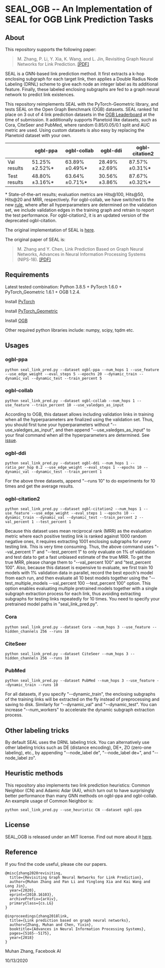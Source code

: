 SEAL\_OGB -- An Implementation of SEAL for OGB Link Prediction Tasks
===============================================================================

About
-----
This repository supports the following paper:
> M. Zhang, P. Li, Y. Xia, K. Wang, and L. Jin, Revisiting Graph Neural Networks for Link Prediction. [\[PDF\]](https://arxiv.org/pdf/2010.16103.pdf)

SEAL is a GNN-based link prediction method. It first extracts a k-hop enclosing subgraph for each target link, then applies a Double Radius Node Labeling (DRNL) scheme to give each node an integer label as its additional feature. Finally, these labeled enclosing subgraphs are fed to a graph neural network to predict link existences.

This repository reimplements SEAL with the PyTorch-Geometric library, and tests SEAL on the Open Graph Benchmark (OGB) datasets. SEAL ranked 1st place on 3 out of 4 link prediction datasets in the [OGB Leaderboard](https://ogb.stanford.edu/docs/leader_linkprop/) at the time of submission. It additionally supports Planetoid like datasets, such as Cora, CiteSeer and PubMed, where random 0.85/0.05/0.1 split and AUC metric are used. Using custom datasets is also easy by replacing the Planetoid dataset with your own.

|              | ogbl-ppa | ogbl-collab | ogbl-ddi | ogbl-citation2 |
|--------------|---------------------|-----------------------|--------------------|---------------------|
| Val results |  51.25%&plusmn;2.52%* |    63.89%&plusmn;0.49%* | 28.49%&plusmn;2.69% |   87.57%&plusmn;0.31%* |
| Test results |  48.80%&plusmn;3.16%* |    63.64%&plusmn;0.71%* | 30.56%&plusmn;3.86% |   87.67%&plusmn;0.32%* |

\* State-of-the-art results; evaluation metrics are Hits@100, Hits@50, Hits@20 and MRR, respectively. For ogbl-collab, we have switched to the new [rule](https://ogb.stanford.edu/docs/leader_rules/), where after all hyperparameters are determined on the validation set, we include validation edges in the training graph and retrain to report the test performance. For ogbl-citation2, it is an updated version of the deprecated ogbl-citation.

The original implementation of SEAL is [here](https://github.com/muhanzhang/SEAL).

The original paper of SEAL is:
> M. Zhang and Y. Chen, Link Prediction Based on Graph Neural Networks, Advances in Neural Information Processing Systems (NIPS-18). [\[PDF\]](https://arxiv.org/pdf/1802.09691.pdf)


Requirements
------------

Latest tested combination: Python 3.8.5 + PyTorch 1.6.0 + PyTorch_Geometric 1.6.1 + OGB 1.2.4.

Install [PyTorch](https://pytorch.org/)

Install [PyTorch_Geometric](https://rusty1s.github.io/pytorch_geometric/build/html/notes/installation.html)

Install [OGB](https://ogb.stanford.edu/docs/home/)

Other required python libraries include: numpy, scipy, tqdm etc.

Usages
------

### ogbl-ppa

    python seal_link_pred.py --dataset ogbl-ppa --num_hops 1 --use_feature --use_edge_weight --eval_steps 5 --epochs 20 --dynamic_train --dynamic_val --dynamic_test --train_percent 5 

### ogbl-collab

    python seal_link_pred.py --dataset ogbl-collab --num_hops 1 --use_feature --train_percent 10 --use_valedges_as_input

According to OGB, this dataset allows including validation links in training when all the hyperparameters are finalized using the validation set. Thus, you should first tune your hyperparameters without "--use_valedges_as_input", and then append "--use_valedges_as_input" to your final command when all the hyperparameters are determined. See [issue](https://github.com/snap-stanford/ogb/issues/84).

### ogbl-ddi

    python seal_link_pred.py --dataset ogbl-ddi --num_hops 1 --ratio_per_hop 0.2 --use_edge_weight --eval_steps 1 --epochs 10 --dynamic_val --dynamic_test --train_percent 1 

For the above three datasets, append "--runs 10" to do experiments for 10 times and get the average results.

### ogbl-citation2

    python seal_link_pred.py --dataset ogbl-citation2 --num_hops 1 --use_feature --use_edge_weight --eval_steps 1 --epochs 10 --dynamic_train --dynamic_val --dynamic_test --train_percent 2 --val_percent 1 --test_percent 1

Because this dataset uses mean reciprocal rank (MRR) as the evaluation metric where each positive testing link is ranked against 1000 random negative ones, it requires extracting 1001 enclosing subgraphs for *every* testing link. This is very time consuming. Thus, the above command uses "--val_percent 1" and "--test_percent 1" to only evaluate on 1% of validation and test data to get a fast unbiased estimate of the true MRR. To get the true MRR, please change them to "--val_percent 100" and "test_percent 100". Also, because this dataset is expensive to evaluate, we first train 10 models with 1% validation data in parallel, record the best epoch's model from each run, and then evaluate all 10 best models together using the "--test_multiple_models --val_percent 100 --test_percent 100" option. This option enables evaluating multiple pretrained models together with a single subgraph extraction process for each link, thus avoiding extracting subgraphs for testing links repeatedly for 10 times. You need to specify your pretrained model paths in "seal_link_pred.py".

### Cora

    python seal_link_pred.py --dataset Cora --num_hops 3 --use_feature --hidden_channels 256 --runs 10

### CiteSeer

    python seal_link_pred.py --dataset CiteSeer --num_hops 3 --hidden_channels 256 --runs 10

### PubMed

    python seal_link_pred.py --dataset PubMed --num_hops 3 --use_feature --dynamic_train --runs 10

For all datasets, if you specify "--dynamic_train", the enclosing subgraphs of the training links will be extracted on the fly instead of preprocessing and saving to disk. Similarly for "--dynamic_val" and "--dynamic_test". You can increase "--num_workers" to accelerate the dynamic subgraph extraction process.

Other labeling tricks
---------------------

By default SEAL uses the DRNL labeling trick. You can alternatively use other labeling tricks such as DE (distance encoding), DE+, ZO (zero-one labeling), etc., by appending "--node_label de", "--node_label de+", and "--node_label zo".

Heuristic methods
-----------------

This repository also implements two link prediction heuristics: Common Neighbor (CN) and Adamic Adar (AA), which turn out to have surprisingly better performance than many GNN methods on ogbl-ppa and ogbl-collab. An example usage of Common Neighbor is:

    python seal_link_pred.py --use_heuristic CN --dataset ogbl-ppa

License
-------

SEAL\_OGB is released under an MIT license. Find out more about it [here](https://github.com/facebookresearch/SEAL_OGB/blob/master/LICENSE).

Reference
---------

If you find the code useful, please cite our papers.

    @misc{zhang2020revisiting,
      title={Revisiting Graph Neural Networks for Link Prediction},
      author={Muhan Zhang and Pan Li and Yinglong Xia and Kai Wang and Long Jin},
      year={2020},
      eprint={2010.16103},
      archivePrefix={arXiv},
      primaryClass={cs.LG}
    }

    @inproceedings{zhang2018link,
      title={Link prediction based on graph neural networks},
      author={Zhang, Muhan and Chen, Yixin},
      booktitle={Advances in Neural Information Processing Systems},
      pages={5165--5175},
      year={2018}
    }

Muhan Zhang, Facebook AI

10/13/2020
